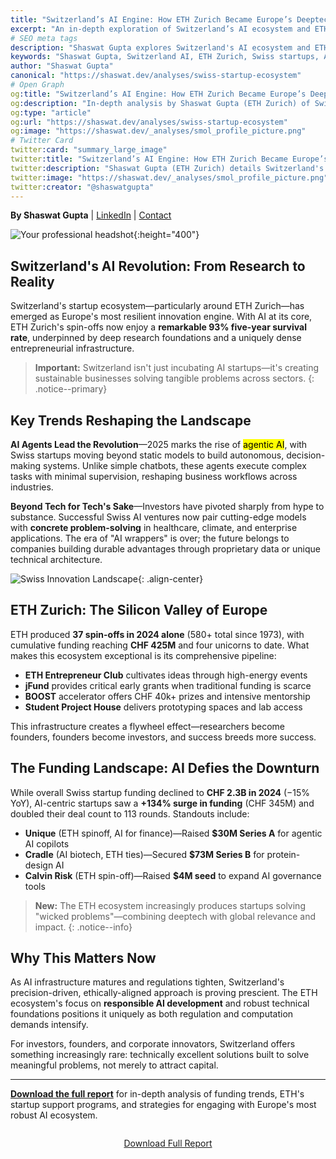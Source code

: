 ```yaml
---
title: "Switzerland’s AI Engine: How ETH Zurich Became Europe’s Deeptech Powerhouse"
excerpt: "An in-depth exploration of Switzerland’s AI ecosystem and ETH Zurich’s outsized role in it—where research excellence, entrepreneurial density, and investor discipline converge to build Europe's most resilient startup engine."
# SEO meta tags
description: "Shaswat Gupta explores Switzerland's AI ecosystem and ETH Zurich's leadership in deeptech startups, funding, and innovation. The definitive guide to Europe's AI powerhouse."
keywords: "Shaswat Gupta, Switzerland AI, ETH Zurich, Swiss startups, AI ecosystem, deeptech, AI funding, AI innovation, AI research, AI entrepreneurship, Swiss AI, startup survival, AI trends, Europe AI"
author: "Shaswat Gupta"
canonical: "https://shaswat.dev/analyses/swiss-startup-ecosystem"
# Open Graph
og:title: "Switzerland’s AI Engine: How ETH Zurich Became Europe’s Deeptech Powerhouse"
og:description: "In-depth analysis by Shaswat Gupta (ETH Zurich) of Switzerland's AI ecosystem, startup funding, and ETH Zurich's role as Europe's deeptech leader."
og:type: "article"
og:url: "https://shaswat.dev/analyses/swiss-startup-ecosystem"
og:image: "https://shaswat.dev/_analyses/smol_profile_picture.png"
# Twitter Card
twitter:card: "summary_large_image"
twitter:title: "Switzerland’s AI Engine: How ETH Zurich Became Europe’s Deeptech Powerhouse"
twitter:description: "Shaswat Gupta (ETH Zurich) details Switzerland's AI startup ecosystem, ETH Zurich's impact, and deeptech innovation."
twitter:image: "https://shaswat.dev/_analyses/smol_profile_picture.png"
twitter:creator: "@shaswatgupta"
---
```


**By Shaswat Gupta** | [LinkedIn](https://www.linkedin.com/in/shaswat-gupta/) | [Contact](/contact/)

![Your professional headshot](smol_profile_picture.png){:height="400"}

## Switzerland's AI Revolution: From Research to Reality

Switzerland's startup ecosystem—particularly around ETH Zurich—has emerged as Europe's most resilient innovation engine. With AI at its core, ETH Zurich's spin-offs now enjoy a **remarkable 93% five-year survival rate**, underpinned by deep research foundations and a uniquely dense entrepreneurial infrastructure.

> **Important:** Switzerland isn't just incubating AI startups—it's creating sustainable businesses solving tangible problems across sectors.
> {: .notice--primary}

## Key Trends Reshaping the Landscape

**AI Agents Lead the Revolution**—2025 marks the rise of <mark>agentic AI</mark>, with Swiss startups moving beyond static models to build autonomous, decision-making systems. Unlike simple chatbots, these agents execute complex tasks with minimal supervision, reshaping business workflows across industries.

**Beyond Tech for Tech's Sake**—Investors have pivoted sharply from hype to substance. Successful Swiss AI ventures now pair cutting-edge models with **concrete problem-solving** in healthcare, climate, and enterprise applications. The era of "AI wrappers" is over; the future belongs to companies building durable advantages through proprietary data or unique technical architecture.

![Swiss Innovation Landscape](innovation.jpg){: .align-center}

## ETH Zurich: The Silicon Valley of Europe

ETH produced **37 spin-offs in 2024 alone** (580+ total since 1973), with cumulative funding reaching **CHF 425M** and four unicorns to date. What makes this ecosystem exceptional is its comprehensive pipeline:

- **ETH Entrepreneur Club** cultivates ideas through high-energy events
- **jFund** provides critical early grants when traditional funding is scarce
- **BOOST** accelerator offers CHF 40k+ prizes and intensive mentorship
- **Student Project House** delivers prototyping spaces and lab access

This infrastructure creates a flywheel effect—researchers become founders, founders become investors, and success breeds more success.

## The Funding Landscape: AI Defies the Downturn

While overall Swiss startup funding declined to **CHF 2.3B in 2024** (−15% YoY), AI-centric startups saw a **+134% surge in funding** (CHF 345M) and doubled their deal count to 113 rounds. Standouts include:

- **Unique** (ETH spinoff, AI for finance)—Raised **$30M Series A** for agentic AI copilots
- **Cradle** (AI biotech, ETH ties)—Secured **$73M Series B** for protein-design AI
- **Calvin Risk** (ETH spin-off)—Raised **$4M seed** to expand AI governance tools

> **New:** The ETH ecosystem increasingly produces startups solving "wicked problems"—combining deeptech with global relevance and impact.
> {: .notice--info}

## Why This Matters Now

As AI infrastructure matures and regulations tighten, Switzerland's precision-driven, ethically-aligned approach is proving prescient. The ETH ecosystem's focus on **responsible AI development** and robust technical foundations positions it uniquely as both regulation and computation demands intensify.

For investors, founders, and corporate innovators, Switzerland offers something increasingly rare: technically excellent solutions built to solve meaningful problems, not merely to attract capital.

---

[**Download the full report**](#) for in-depth analysis of funding trends, ETH's startup support programs, and strategies for engaging with Europe's most robust AI ecosystem.

<div class="page__download" style="text-align:center; margin: 2em 0;">
  <a href="/assets/files/shazz_swiss_startup_ecosystem.pdf" class="btn btn--primary">
    <i class="fas fa-download"></i> Download Full Report
  </a>
</div>
